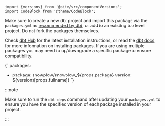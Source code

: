 ```mdx-code-block
import {versions} from '@site/src/componentVersions';
import CodeBlock from '@theme/CodeBlock';
```

Make sure to create a new dbt project and import this package via the `packages.yml` as [recommended by dbt](https://docs.getdbt.com/docs/build/packages#how-do-i-add-a-package-to-my-project), or add to an existing top level project. Do not fork the packages themselves.

Check [dbt Hub](https://hub.getdbt.com/snowplow/) for the latest installation instructions, or read the [dbt docs](https://docs.getdbt.com/docs/building-a-dbt-project/package-management) for more information on installing packages. If you are using multiple packages you may need to up/downgrade a specific package to ensure compatibility.

<CodeBlock language='yaml' title='packages.yml'>{`
packages:
  - package: snowplow/snowplow_${props.package}
    version: ${versions[props.fullname]}
`}</CodeBlock>

:::note

Make sure to run the `dbt deps` command after updating your `packages.yml` to ensure you have the specified version of each package installed in your project.

:::
